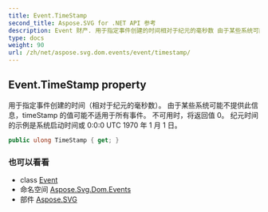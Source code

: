 ```yaml
---
title: Event.TimeStamp
second_title: Aspose.SVG for .NET API 参考
description: Event 财产. 用于指定事件创建的时间相对于纪元的毫秒数 由于某些系统可能不提供此信息timeStamp 的值可能不适用于所有事件 不可用时将返回值 0 纪元时间的示例是系统启动时间或 000 UTC 1970 年 1 月 1 日
type: docs
weight: 90
url: /zh/net/aspose.svg.dom.events/event/timestamp/
---
```

## Event.TimeStamp property

用于指定事件创建的时间（相对于纪元的毫秒数）。 由于某些系统可能不提供此信息，timeStamp 的值可能不适用于所有事件。 不可用时，将返回值 0。 纪元时间的示例是系统启动时间或 0:0:0 UTC 1970 年 1 月 1 日。

```csharp
public ulong TimeStamp { get; }
```

### 也可以看看

* class [Event](../)
* 命名空间 [Aspose.Svg.Dom.Events](../../event/)
* 部件 [Aspose.SVG](../../../)


